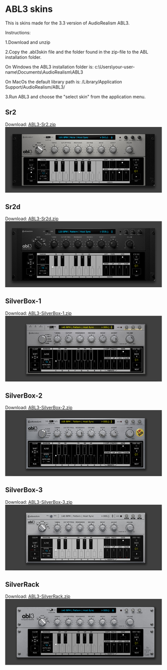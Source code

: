 # ABL3 skins 

This is skins made for the 3.3 version of AudioRealism ABL3.

Instructions:

1.Download and unzip

2.Copy the .abl3skin file and the folder found in the zip-file to the ABL installation folder.

On Windows the ABL3 installation folder is:
c:\Users\your-user-name\Documents\AudioRealism\ABL3

On MacOs the default library path is:
/Library/Application Support/AudioRealism/ABL3/

3.Run ABL3 and choose the "select skin" from the application menu.


## Sr2
Download: [ABL3-Sr2.zip](ABL3-Sr2.zip)
![preview](abl3-sr2-preview.jpg)

## Sr2d
Download: [ABL3-Sr2d.zip](ABL3-Sr2d.zip)
![preview](abl3-sr2d-preview.jpg)

## SilverBox-1
Download: [ABL3-SilverBox-1.zip](ABL3-SilverBox-1.zip)
![preview](abl3-silverbox-1-preview.jpg)

## SilverBox-2
Download: [ABL3-SilverBox-2.zip](ABL3-SilverBox-2.zip)
![preview](abl3-silverbox-2-preview.jpg)

## SilverBox-3
Download: [ABL3-SilverBox-3.zip](ABL3-SilverBox-3.zip)
![preview](abl3-silverbox-3-preview.jpg)

## SilverRack
Download: [ABL3-SilverRack.zip](ABL3-SilverRack.zip)
![preview](abl3-silverRack-preview.jpg)

